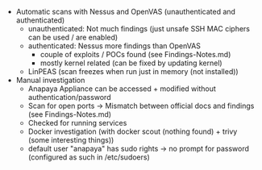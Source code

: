 - Automatic scans with Nessus and OpenVAS (unauthenticated and authenticated)
    - unauthenticated: Not much findings (just unsafe SSH MAC ciphers can be used / are enabled)
    - authenticated: Nessus more findings than OpenVAS
        - couple of exploits / POCs found (see Findings-Notes.md)
        - mostly kernel related (can be fixed by updating kernel)
    - LinPEAS (scan freezes when run just in memory (not installed))
- Manual investigation
    - Anapaya Appliance can be accessed + modified without authentication/password
    - Scan for open ports -> Mismatch between official docs and findings (see Findings-Notes.md)
    - Checked for running services
    - Docker investigation (with docker scout (nothing found) + trivy (some interesting things))
    - default user "anapaya" has sudo rights -> no prompt for password (configured as such in /etc/sudoers)